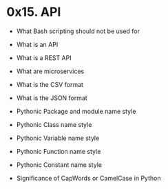 # 0x15. API

* What Bash scripting should not be used for

* What is an API

* What is a REST API

* What are microservices

* What is the CSV format

* What is the JSON format

* Pythonic Package and module name style

* Pythonic Class name style

* Pythonic Variable name style

* Pythonic Function name style

* Pythonic Constant name style

* Significance of CapWords or CamelCase in Python

